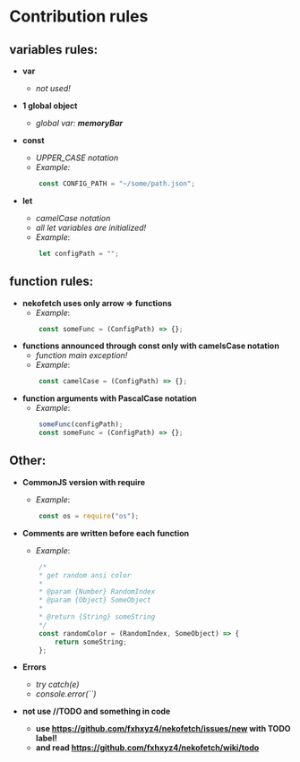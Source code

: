# Contribution rules

## variables rules:

+ __var__
    + _not used!_

+ __1 global object__
    + _global var: **memoryBar**_

+ __const__
    + _UPPER_CASE notation_
    + _Example:_
    ```js
        const CONFIG_PATH = "~/some/path.json";
    ```

+ __let__
    + _camelCase notation_
    + _all let variables are initialized!_
    + _Example_:
    ```js
        let configPath = "";
    ```

## function rules:
+ __nekofetch uses only arrow => functions__
    + _Example_:
    ```js
        const someFunc = (ConfigPath) => {};
    ```
+ __functions announced through const only with camelsCase notation__
    + _function main exception!_
    + _Example_:
    ```js
        const camelCase = (ConfigPath) => {};
    ```
+ __function arguments with PascalCase notation__
    + _Example_:
    ```js
        someFunc(configPath);
        const someFunc = (ConfigPath) => {};
    ```

## Other:
+  __CommonJS version with require__
    + _Example_:
    ```js
        const os = require("os");
    ```
+ __Comments are written before each function__
    + _Example_:
    ```js
        /*
        * get random ansi color
        *
        * @param {Number} RandomIndex
        * @param {Object} SomeObject
        *
        * @return {String} someString
        */
        const randomColor = (RandomIndex, SomeObject) => {
            return someString;
        };
    ```

+ __Errors__
    + _try catch(e)_
    + _console.error(``)_

+ __not use //TODO and something in code__
    +  __use https://github.com/fxhxyz4/nekofetch/issues/new with TODO label!__
    + __and read https://github.com/fxhxyz4/nekofetch/wiki/todo__
